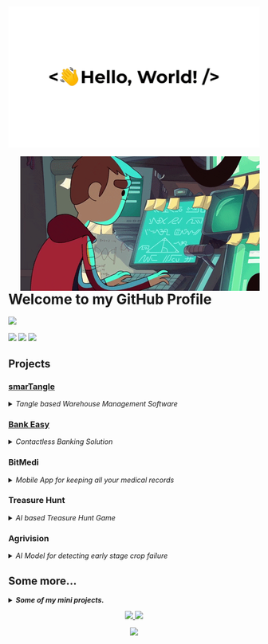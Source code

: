 <p align="center">
    <img src="https://github.com/rahulsunil2/rahulsunil2/blob/master/media/hello.gif">
</p>

<img align="right" src="https://github.com/rahulsunil2/rahulsunil2/blob/master/media/computerProgrammer.gif">

# Welcome to my GitHub Profile

![](https://komarev.com/ghpvc/?username=rahulsunil2&color=010040&style=flat-square)
 
<img src='https://img.shields.io/badge/Full%20Stack%20Developer-Django-103E2E?style=for-the-badge&logo=django'> 
<img src='https://img.shields.io/badge/AI%20Enthusiast-TensorFlow-ED8E24?style=for-the-badge&logo=tensorflow&logoColor=white'>
<img src='https://img.shields.io/badge/Mobile%20App%20Developer-Flutter-02569B?style=for-the-badge&logo=flutter'> 

 
## Projects
[<h3> smarTangle </h3>]("https://youtu.be/RXRktCTKABk")
<details><summary><i>Tangle based Warehouse Management Software</i></summary>
<p>
 
<img src='https://img.shields.io/badge/Web%20App%20Developer-Django-103E2E?style=for-the-badge&logo=django'> <img src='https://img.shields.io/badge/Machine%20Learning-FBProphet-073265?style=for-the-badge&logo=facebook&logoColor=white'> <img src='https://img.shields.io/badge/Mobile%20App%20Developer-Flutter-02569B?style=for-the-badge&logo=flutter'> <img src='https://img.shields.io/badge/IOTA%20Network-Tangle-010101?style=for-the-badge&logo=ethereum'>

<img src='https://github.com/rahulsunil2/rahulsunil2/blob/master/media/smartangle.png' width=800px>
<img src='https://github.com/rahulsunil2/rahulsunil2/blob/master/media/Web - Landing.png' width=800px>
</p>
</details>

[<h3> Bank Easy </h3>]("https://youtu.be/PvgbTnNox_k")
<details><summary><i>Contactless Banking Solution</i></summary>
<p>
 
<img src='https://img.shields.io/badge/Mobile%20App%20Developer-Flutter-02569B?style=for-the-badge&logo=flutter'> <img src='https://img.shields.io/badge/IOTA%20Network-Tangle-010101?style=for-the-badge&logo=ethereum'>

<img src='https://github.com/kesiajo/BankEasy/blob/main/images/BankEasy_2.gif' width=800px>
</p>
</details>

### BitMedi
<details><summary><i>Mobile App for keeping all your medical records</i></summary>
<p>
 <img src='https://img.shields.io/badge/Web%20App%20Developer-Django-103E2E?style=for-the-badge&logo=django'> <img src='https://img.shields.io/badge/OCR%20Reading-Tesseract-FF5B56?style=for-the-badge&logo=google&logoColor=white'> <img src='https://img.shields.io/badge/Mobile%20App%20Developer-Flutter-02569B?style=for-the-badge&logo=flutter'>
 
<img src='https://github.com/rahulsunil2/rahulsunil2/blob/master/media/BitMedi_poster.png' width=800px>
<img src='https://github.com/rahulsunil2/rahulsunil2/blob/master/media/BitMedi UI.png' width=800px>
</p>
</details>

### Treasure Hunt
<details><summary><i>AI based Treasure Hunt Game</i></summary>
<p>
<img src='https://img.shields.io/badge/Mobile%20App%20Developer-Flutter-02569B?style=for-the-badge&logo=flutter'> <img src='https://img.shields.io/badge/Deep%20Learning-TensorFlow-ED8E24?style=for-the-badge&logo=tensorflow&logoColor=white'>
 
<img src='https://github.com/rahulsunil2/rahulsunil2/blob/master/media/htne_start.gif' width=800px>
<img src='https://github.com/rahulsunil2/rahulsunil2/blob/master/media/htne_end.gif' width=800px>
</p>
</details>

### Agrivision
<details><summary><i>AI Model for detecting early stage crop failure</i></summary>
<p>
    <img src='https://img.shields.io/badge/Deep%20Learning-TensorFlow-ED8E24?style=for-the-badge&logo=tensorflow&logoColor=white'>
 
<img src='https://github.com/rahulsunil2/rahulsunil2/blob/master/media/agrivision.png' width=800px>
</p>
</details>


## Some more...
<details><summary><b><i>Some of my mini projects.</i></b></summary>
<p>
<img src='https://github.com/rahulsunil2/rahulsunil2/blob/master/media/abcBank.png' height=250px>
<img src='https://github.com/rahulsunil2/rahulsunil2/blob/master/media/CuraZon.png' height=250px> <img src='https://github.com/rahulsunil2/rahulsunil2/blob/master/media/defense.png' height=250px>
</p>
</details>

<p align="center">
<a href="https://github.com/kesiajo">
  <img height="180em" src="https://github-readme-stats.vercel.app/api?username=rahulsunil2&theme=jolly&include_all_commits=true&show_icons=true&count_private=true"/>
  <img height="180em" src="https://github-readme-stats.vercel.app/api/top-langs/?username=rahulsunil2&theme=radical&layout=compact"/>
</a>
</p>
<p align="center" >
    <img src="https://github.com/rahulsunil2/rahulsunil2/blob/master/media/wave.gif">
</p>
